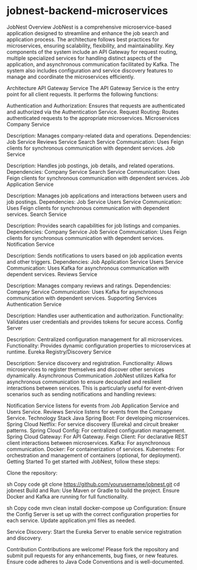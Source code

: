 # jobnest-backend-microservices
JobNest
Overview
JobNest is a comprehensive microservice-based application designed to streamline and enhance the job search and application process. The architecture follows best practices for microservices, ensuring scalability, flexibility, and maintainability. Key components of the system include an API Gateway for request routing, multiple specialized services for handling distinct aspects of the application, and asynchronous communication facilitated by Kafka. The system also includes configuration and service discovery features to manage and coordinate the microservices efficiently.

Architecture
API Gateway Service
The API Gateway Service is the entry point for all client requests. It performs the following functions:

Authentication and Authorization: Ensures that requests are authenticated and authorized via the Authentication Service.
Request Routing: Routes authenticated requests to the appropriate microservices.
Microservices
Company Service

Description: Manages company-related data and operations.
Dependencies:
Job Service
Reviews Service
Search Service
Communication: Uses Feign clients for synchronous communication with dependent services.
Job Service

Description: Handles job postings, job details, and related operations.
Dependencies:
Company Service
Search Service
Communication: Uses Feign clients for synchronous communication with dependent services.
Job Application Service

Description: Manages job applications and interactions between users and job postings.
Dependencies:
Job Service
Users Service
Communication: Uses Feign clients for synchronous communication with dependent services.
Search Service

Description: Provides search capabilities for job listings and companies.
Dependencies:
Company Service
Job Service
Communication: Uses Feign clients for synchronous communication with dependent services.
Notification Service

Description: Sends notifications to users based on job application events and other triggers.
Dependencies:
Job Application Service
Users Service
Communication: Uses Kafka for asynchronous communication with dependent services.
Reviews Service

Description: Manages company reviews and ratings.
Dependencies:
Company Service
Communication: Uses Kafka for asynchronous communication with dependent services.
Supporting Services
Authentication Service

Description: Handles user authentication and authorization.
Functionality: Validates user credentials and provides tokens for secure access.
Config Server

Description: Centralized configuration management for all microservices.
Functionality: Provides dynamic configuration properties to microservices at runtime.
Eureka Registry/Discovery Service

Description: Service discovery and registration.
Functionality: Allows microservices to register themselves and discover other services dynamically.
Asynchronous Communication
JobNest utilizes Kafka for asynchronous communication to ensure decoupled and resilient interactions between services. This is particularly useful for event-driven scenarios such as sending notifications and handling reviews:

Notification Service listens for events from Job Application Service and Users Service.
Reviews Service listens for events from the Company Service.
Technology Stack
Java Spring Boot: For developing microservices.
Spring Cloud Netflix: For service discovery (Eureka) and circuit breaker patterns.
Spring Cloud Config: For centralized configuration management.
Spring Cloud Gateway: For API Gateway.
Feign Client: For declarative REST client interactions between microservices.
Kafka: For asynchronous communication.
Docker: For containerization of services.
Kubernetes: For orchestration and management of containers (optional, for deployment).
Getting Started
To get started with JobNest, follow these steps:

Clone the repository:

sh
Copy code
git clone https://github.com/yourusername/jobnest.git
cd jobnest
Build and Run:
Use Maven or Gradle to build the project. Ensure Docker and Kafka are running for full functionality.

sh
Copy code
mvn clean install
docker-compose up
Configuration:
Ensure the Config Server is set up with the correct configuration properties for each service. Update application.yml files as needed.

Service Discovery:
Start the Eureka Server to enable service registration and discovery.

Contribution
Contributions are welcome! Please fork the repository and submit pull requests for any enhancements, bug fixes, or new features. Ensure code adheres to Java Code Conventions and is well-documented.
